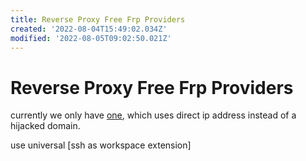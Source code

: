 ```yaml
---
title: Reverse Proxy Free Frp Providers
created: '2022-08-04T15:49:02.034Z'
modified: '2022-08-05T09:02:50.021Z'
---
```


# Reverse Proxy Free Frp Providers

currently we only have [one](https://www.idonglei.com/free-frp), which uses direct ip address instead of a hijacked domain.

use universal [ssh as workspace extension]
